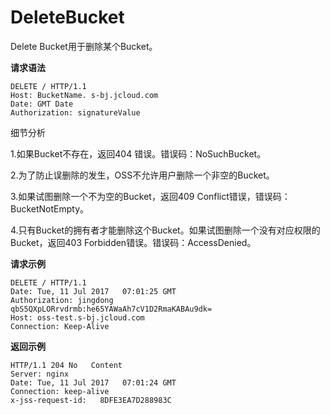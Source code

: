# DeleteBucket

Delete Bucket用于删除某个Bucket。 

**请求语法**
```
DELETE / HTTP/1.1
Host: BucketName. s-bj.jcloud.com
Date: GMT Date
Authorization: signatureValue
```
细节分析 

1.如果Bucket不存在，返回404  错误。错误码：NoSuchBucket。

2.为了防止误删除的发生，OSS不允许用户删除一个非空的Bucket。

3.如果试图删除一个不为空的Bucket，返回409 Conflict错误，错误码：BucketNotEmpty。

4.只有Bucket的拥有者才能删除这个Bucket。如果试图删除一个没有对应权限的Bucket，返回403 Forbidden错误。错误码：AccessDenied。

**请求示例**
```
DELETE / HTTP/1.1
Date: Tue, 11 Jul 2017   07:01:25 GMT
Authorization: jingdong   qbS5QXpLORrvdrmb:he65YAWaAh7cV1D2RmaKABAu9dk=
Host: oss-test.s-bj.jcloud.com
Connection: Keep-Alive
```

**返回示例** 
```
HTTP/1.1 204 No   Content
Server: nginx
Date: Tue, 11 Jul 2017   07:01:24 GMT
Connection: keep-alive
x-jss-request-id:   8DFE3EA7D288983C
```

